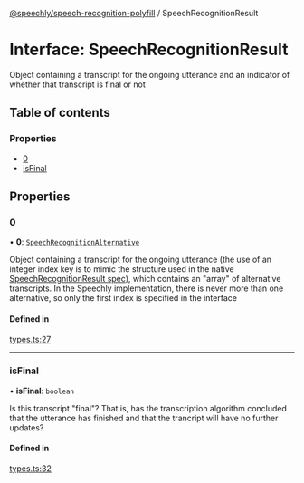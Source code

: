 [@speechly/speech-recognition-polyfill](../README.md) / SpeechRecognitionResult

# Interface: SpeechRecognitionResult

Object containing a transcript for the ongoing utterance and an indicator of whether that transcript is final or not

## Table of contents

### Properties

- [0](SpeechRecognitionResult.md#0)
- [isFinal](SpeechRecognitionResult.md#isfinal)

## Properties

### 0

• **0**: [`SpeechRecognitionAlternative`](SpeechRecognitionAlternative.md)

Object containing a transcript for the ongoing utterance (the use of an integer index key is to mimic the
structure used in the native [SpeechRecognitionResult spec](https://developer.mozilla.org/en-US/docs/Web/API/SpeechRecognitionResult)),
which contains an "array" of alternative transcripts. In the Speechly implementation, there is never more than one
alternative, so only the first index is specified in the interface

#### Defined in

[types.ts:27](https://github.com/speechly/speech-recognition-polyfill/blob/HEAD/src/types.ts#L27)

___

### isFinal

• **isFinal**: `boolean`

Is this transcript "final"? That is, has the transcription algorithm concluded that the utterance has finished and
that the trancript will have no further updates?

#### Defined in

[types.ts:32](https://github.com/speechly/speech-recognition-polyfill/blob/HEAD/src/types.ts#L32)
